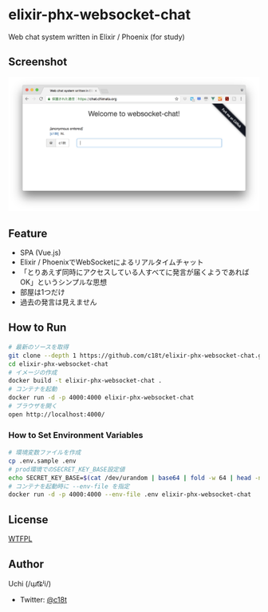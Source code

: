 # elixir-phx-websocket-chat
Web chat system written in Elixir / Phoenix (for study)

## Screenshot
![](./doc/screenshot.png)

## Feature
- SPA (Vue.js)
- Elixir / PhoenixでWebSocketによるリアルタイムチャット
- 「とりあえず同時にアクセスしている人すべてに発言が届くようであればOK」というシンプルな思想
- 部屋は1つだけ
- 過去の発言は見えません

## How to Run
```sh
# 最新のソースを取得
git clone --depth 1 https://github.com/c18t/elixir-phx-websocket-chat.git
cd elixir-phx-websocket-chat
# イメージの作成
docker build -t elixir-phx-websocket-chat .
# コンテナを起動
docker run -d -p 4000:4000 elixir-phx-websocket-chat
# ブラウザを開く
open http://localhost:4000/
```

### How to Set Environment Variables
```sh
# 環境変数ファイルを作成
cp .env.sample .env
# prod環境でのSECRET_KEY_BASE設定値
echo SECRET_KEY_BASE=$(cat /dev/urandom | base64 | fold -w 64 | head -n 1) >> .env
# コンテナを起動時に --env-file を指定
docker run -d -p 4000:4000 --env-file .env elixir-phx-websocket-chat
```

## License
[WTFPL](./LICENSE)

## Author
Uchi (/ɯ̹t͡ɕʲi/)
  - Twitter: [@c18t](https://twitter.com/c18t)
